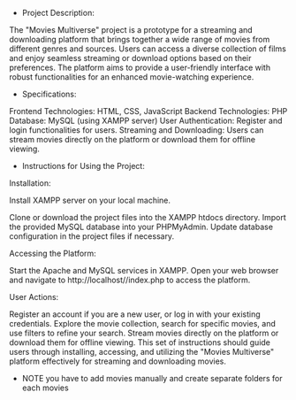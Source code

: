 * Project Description:

The "Movies Multiverse" project is a prototype for a streaming and downloading platform that brings together a wide 
range of movies from different genres and sources. Users can access a diverse collection of films and enjoy seamless 
streaming or download options based on their preferences. The platform aims to provide a user-friendly interface with 
robust functionalities for an enhanced movie-watching experience.

* Specifications:

Frontend Technologies: HTML, CSS, JavaScript
Backend Technologies: PHP
Database: MySQL (using XAMPP server)
User Authentication: Register and login functionalities for users.
Streaming and Downloading: Users can stream movies directly on the platform or download them for offline viewing.

* Instructions for Using the Project:

Installation:

Install XAMPP server on your local machine.

Clone or download the project files into the XAMPP htdocs directory.
Import the provided MySQL database into your PHPMyAdmin.
Update database configuration in the project files if necessary.

Accessing the Platform:

Start the Apache and MySQL services in XAMPP.
Open your web browser and navigate to http://localhost/<project-folder>/index.php to access the platform.

User Actions:

Register an account if you are a new user, or log in with your existing credentials.
Explore the movie collection, search for specific movies, and use filters to refine your search.
Stream movies directly on the platform or download them for offline viewing.
This set of instructions should guide users through installing, accessing, and utilizing the "Movies Multiverse" platform effectively for streaming and downloading movies.

* NOTE
 you have to add movies manually and create separate folders for each movies 
